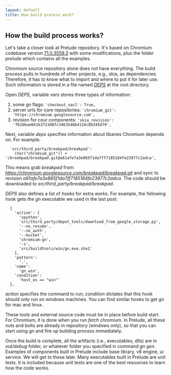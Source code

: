 ```yaml
---
layout: default
title: How build process work?
---
```

## [](#header-2) How the build process works?

Let's take a closer look at Prelude repository. It's based on Chromium codebase version [71.0.3559.3](https://chromium.googlesource.com/chromium/src.git/+/71.0.3559.3) with some modifications, plus the folder *prelude* which contains all the examples.

Chromium source repository alone does not have everything. The build process pulls in hundreds of other projects, e.g., skia, as dependencies. Therefore, it has to know what to import and where to put it for later use. Such information is stored in a file named [*DEPS*](https://chromium.googlesource.com/chromium/src.git/+/71.0.3559.3/DEPS) at the root directory.

Open *DEPS*, variable *vars* stores three types of information:
1. some gn flags: `'checkout_nacl': True,`
2. server urls for core repositories: `'chromium_git': 'https://chromium.googlesource.com',`
3. revision for cour components: `'skia_revision': 'f610bae66163723d8fc3463546b4110c86345d79',`

Next, variable *deps* specifies information about libaries Chromium depends on. For example:

```
  'src/third_party/breakpad/breakpad':
    (Var("chromium_git")) + '/breakpad/breakpad.git@a61afe7a3e865f1da7ff7185184fe23977c2adca',
```

This means grab *breakpad* from: *https://chromium.googlesource.com/breakpad/breakpad.git* and sync to revision *a61afe7a3e865f1da7ff7185184fe23977c2adca*. The code should be downloaded to *src/third_party/breakpad/breakpad*.

*DEPS* also defines a list of *hooks* for extra works. For example, the following hook gets the *gn* executable we used in the last post:

```
  {
    'action': [
      'vpython',
      'src/third_party/depot_tools/download_from_google_storage.py',
      '--no_resume',
      '--no_auth',
      '--bucket',
      'chromium-gn',
      '-s',
      'src/buildtools/win/gn.exe.sha1'
    ],
    'pattern':
      '.',
    'name':
      'gn_win',
    'condition':
      'host_os == "win"'
  },
```

 *action* specifies the command to run; *condition* dictates that this hook should only run on windows machines. You can find similar hooks to get gn for mac and linux.

These tools and external source code must be in place before build start. For Chromium, it is done when you run *fetch chromium*. In Prelude, all these nuts and bolts are already in repository (windows only), so that you can start using gn and fire up building process immediately.

Once the build is complete, all the artifacts (i.e., executables, dlls) are in *out/debug* folder, or whatever folder you specified in command *gn gen*. Examples of components built in Prelude include base library, v8 engine, ui service. We will get to these later. Many executables built in Prelude are unit tests. It is included because unit tests are one of the best resources to learn how the code works.

